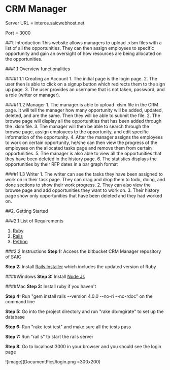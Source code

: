 # CRM Manager

Server URL = interos.saicwebhost.net

Port = 3000

##1. Introduction
This website allows managers to upload .xlsm files with a list of all the opportunities. They can then assign employees to specific opportunity and gain an oversight of how resources are being allocated on the opportunities.

###1.1 Overview functionalities

####1.1.1 Creating an Account
	1.	The initial page is the login page.
	2.	The user then is able to click on a signup button which redirects them to the sign up page.
	3.	The user provides an username that is not taken, password, and a role (writer or manager).
	
####1.1.2 Manager
	1.	The manager is able to upload .xlsm file in the CRM page. It will tell the manager how many opportunity will be added, updated, deleted, and are the same. Then they will be able to submit the file.
	2.	The browse page will display all the opportunities that has been added through the .xlsm file.
	3.	The manager will then be able to search through the browse page, assign employees to the opportunity, and edit specific information of the opportunity.
	4.	After the manager assigns the employees to work on certain opportunity, he/she can then view the progress of the employees on the allocated tasks page and remove them from certain opportunities.
	5. 	The manager is also able to view all the opportunities that they have been deleted in the history page.
	6.	The statistics displays the opportunities by their RFP dates in a bar graph format
	
####1.1.3 Writer
	1.	The writer can see the tasks they have been assigned to work on in their task page. They can drag and drop them to todo, doing, and done sections to show their work progress.
	2.	They can also view the browse page and add opportunities they want to work on. 
	3. 	Their history page show only opportunities that have been deleted and they had worked on.
	
##2. Getting Started

###2.1 List of Requirements
1. [Ruby](https://www.ruby-lang.org/en/)
2. [Rails](http://rubyonrails.org/)
3. [Python](https://www.python.org/)

###2.2 Instructions
**Step 1:** Access the bitbucket CRM Manager repository of SAIC

**Step 2:** Install [Rails Installer](http://railsinstaller.org/en) which includes the updated version of Ruby

####Windows
**Step 3:** Install [Node Js](https://nodejs.org/en/)

####Mac
**Step 3:** Install ruby if you haven't

**Step 4:** Run "gem install rails --version 4.0.0 --no-ri --no-rdoc" on the command line

**Step 5:** Go into the project directory and run "rake db:mgirate" to set up the database

**Step 6:** Run "rake test test" and make sure all the tests pass

**Step 7:** Run "rail s" to start the rails server

**Step 8:** Go to localhost:3000 in your browser and you should see the login page

![image](DocumentPics/login.png =300x200)
